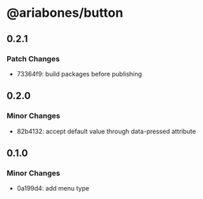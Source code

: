 # @ariabones/button

## 0.2.1

### Patch Changes

- 73364f9: build packages before publishing

## 0.2.0

### Minor Changes

- 82b4132: accept default value through data-pressed attribute

## 0.1.0

### Minor Changes

- 0a199d4: add menu type
